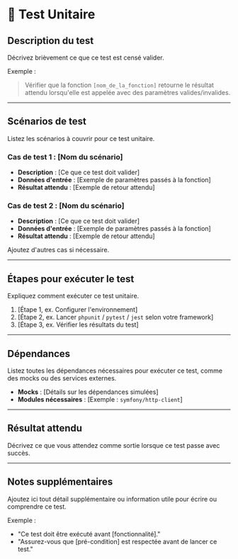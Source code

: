 # 🧪 Test Unitaire

## Description du test
Décrivez brièvement ce que ce test est censé valider.

Exemple :  
> Vérifier que la fonction `[nom_de_la_fonction]` retourne le résultat attendu lorsqu'elle est appelée avec des paramètres valides/invalides.

---

## Scénarios de test
Listez les scénarios à couvrir pour ce test unitaire.  

### Cas de test 1 : [Nom du scénario]
- **Description** : [Ce que ce test doit valider]
- **Données d'entrée** : [Exemple de paramètres passés à la fonction]
- **Résultat attendu** : [Exemple de retour attendu]

### Cas de test 2 : [Nom du scénario]
- **Description** : [Ce que ce test doit valider]
- **Données d'entrée** : [Exemple de paramètres passés à la fonction]
- **Résultat attendu** : [Exemple de retour attendu]

Ajoutez d'autres cas si nécessaire.

---

## Étapes pour exécuter le test
Expliquez comment exécuter ce test unitaire.

1. [Étape 1, ex. Configurer l'environnement]
2. [Étape 2, ex. Lancer `phpunit` / `pytest` / `jest` selon votre framework]
3. [Étape 3, ex. Vérifier les résultats du test]

---

## Dépendances
Listez toutes les dépendances nécessaires pour exécuter ce test, comme des mocks ou des services externes.

- **Mocks** : [Détails sur les dépendances simulées]
- **Modules nécessaires** : [Exemple : `symfony/http-client`]

---

## Résultat attendu
Décrivez ce que vous attendez comme sortie lorsque ce test passe avec succès.

---

## Notes supplémentaires
Ajoutez ici tout détail supplémentaire ou information utile pour écrire ou comprendre ce test.

Exemple :  
- "Ce test doit être exécuté avant [fonctionnalité]."  
- "Assurez-vous que [pré-condition] est respectée avant de lancer ce test."
